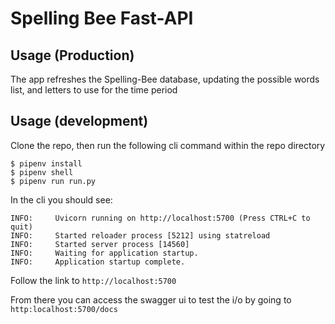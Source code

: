# Spelling Bee Fast-API

## Usage (Production)

The app refreshes the Spelling-Bee database, updating the possible words list, and letters to use for the time period

## Usage (development)

Clone the repo, then run the following cli command within the repo directory

```
$ pipenv install
$ pipenv shell
$ pipenv run run.py
```

In the cli you should see:
```
INFO:     Uvicorn running on http://localhost:5700 (Press CTRL+C to quit)
INFO:     Started reloader process [5212] using statreload
INFO:     Started server process [14560]
INFO:     Waiting for application startup.
INFO:     Application startup complete.
```

Follow the link to `http://localhost:5700`

From there you can access the swagger ui to test the i/o by going to `http:localhost:5700/docs`
